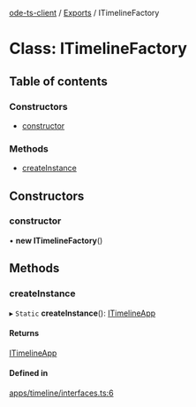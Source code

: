 [ode-ts-client](../README.md) / [Exports](../modules.md) / ITimelineFactory

# Class: ITimelineFactory

## Table of contents

### Constructors

- [constructor](itimelinefactory.md#constructor)

### Methods

- [createInstance](itimelinefactory.md#createinstance)

## Constructors

### constructor

• **new ITimelineFactory**()

## Methods

### createInstance

▸ `Static` **createInstance**(): [ITimelineApp](../interfaces/itimelineapp.md)

#### Returns

[ITimelineApp](../interfaces/itimelineapp.md)

#### Defined in

[apps/timeline/interfaces.ts:6](https://github.com/opendigitaleducation/infrontexplore/blob/9b53f59/src/ts/apps/timeline/interfaces.ts#L6)

